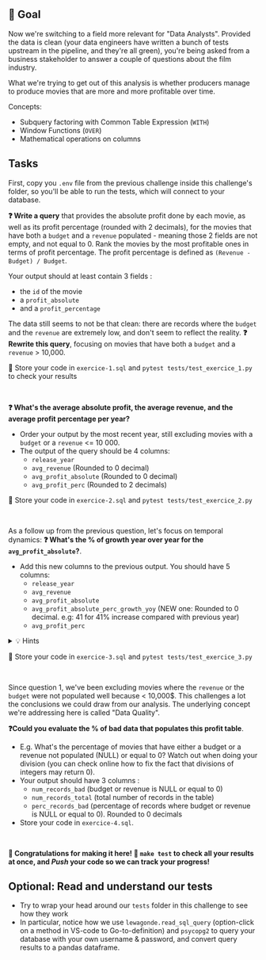 ## 🎯 Goal

Now we're switching to a field more relevant for "Data Analysts". Provided the data is clean (your data engineers have written a bunch of tests upstream in the pipeline, and they're all green), you're being asked from a business stakeholder to answer a couple of questions about the film industry.

What we're trying to get out of this analysis is whether producers manage to produce movies that are more and more profitable over time.

Concepts:
- Subquery factoring with Common Table Expression (`WITH`)
- Window Functions (`OVER`)
- Mathematical operations on columns

## Tasks

First, copy you `.env` file from the previous challenge inside this challenge's folder, so you'll be able to run the tests, which will connect to your database.

**❓ Write a query** that provides the absolute profit done by each movie, as well as its profit percentage (rounded with 2 decimals), for the movies that have both a `budget` and a `revenue` populated - meaning those 2 fields are not empty, and not equal to 0. Rank the movies by the most profitable ones in terms of profit percentage. The profit percentage is defined as `(Revenue - Budget) / Budget`.

Your output should at least contain 3 fields :
- the `id` of the movie
- a `profit_absolute`
- and a `profit_percentage`


The data still seems to not be that clean: there are records where the `budget` and the `revenue` are extremely low, and don't seem to reflect the reality. **❓ Rewrite this query**, focusing on movies that have both a `budget` and a `revenue` > 10,000.

🧪 Store your code in `exercice-1.sql` and `pytest tests/test_exercice_1.py` to check your results

<br>

**❓ What's the average absolute profit, the average revenue, and the average profit percentage per year?**
- Order your output by the most recent year, still excluding movies with a `budget` or a `revenue` <= 10 000.
- The output of the query should be 4 columns:
    - `release_year`
    - `avg_revenue` (Rounded to 0 decimal)
    - `avg_profit_absolute` (Rounded to 0 decimal)
    - `avg_profit_perc` (Rounded to 2 decimals)

🧪 Store your code in `exercice-2.sql` and `pytest tests/test_exercice_2.py`

<br>

As a follow up from the previous question, let's focus on temporal dynamics: **❓ What's the % of growth year over year for the `avg_profit_absolute`?**.
- Add this new columns to the previous output. You should have 5 columns:
    - `release_year`
    - `avg_revenue`
    - `avg_profit_absolute`
    - `avg_profit_absolute_perc_growth_yoy` (NEW one: Rounded to 0 decimal. e.g: 41 for 41% increase compared with previous year)
    - `avg_profit_perc`

<details>
  <summary markdown='span'>💡 Hints</summary>

Checkout `LEAD()` SQL function
</details>

🧪 Store your code in `exercice-3.sql` and `pytest tests/test_exercice_3.py`

<br>


Since question 1, we've been excluding movies where the `revenue` or the `budget` were not populated well because < 10,000$. This challenges a lot the conclusions we could draw from our analysis. The underlying concept we're addressing here is called "Data Quality".

**❓Could you evaluate the % of bad data that populates this profit table**.

- E.g. What's the percentage of movies that have either a budget or a revenue not populated (NULL) or equal to 0? Watch out when doing your division (you can check online how to fix the fact that divisions of integers may return 0).
- Your output should have 3 columns :
    - `num_records_bad` (budget or revenue is NULL or equal to 0)
    - `num_records_total` (total number of records in the table)
    - `perc_records_bad` (percentage of records where budget or revenue is NULL or equal to 0). Rounded to 0 decimals
- Store your code in `exercice-4.sql`.

<br>

**🏁 Congratulations for making it here! 🧪 `make test` to check all your results at once, and _Push_ your code so we can track your progress!**


## Optional: Read and understand our tests
- Try to wrap your head around our `tests` folder in this challenge to see how they work
- In particular, notice how we use `lewagonde.read_sql_query` (option-click on a method in VS-code to Go-to-definition) and `psycopg2` to query your database with your own username & password, and convert query results to a pandas dataframe.
